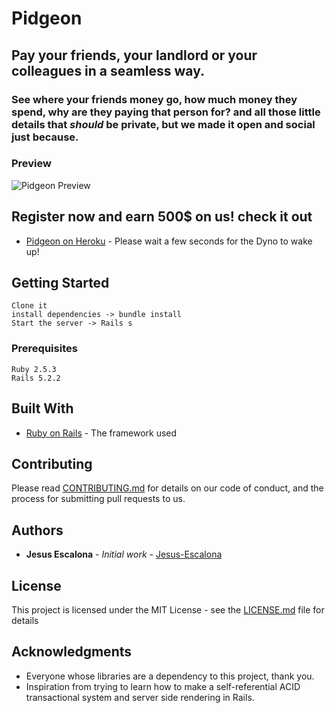 # Pidgeon

## Pay your friends, your landlord or your colleagues in a seamless way.
### See where your friends money go, how much money they spend, why are they paying that person for? and all those little details that *should* be private, but we made it open and social just because.

### Preview
![Pidgeon Preview](https://giant.gfycat.com/GenerousDefinitiveAnole.gif)


## Register now and earn **500$** on us! check it out
* [Pidgeon on Heroku](https://pidgeon.herokuapp.com/) - Please wait a few seconds for the Dyno to wake up!

## Getting Started
```
Clone it
install dependencies -> bundle install
Start the server -> Rails s
```

### Prerequisites

```
Ruby 2.5.3
Rails 5.2.2
```

## Built With

* [Ruby on Rails](https://rubyonrails.org/) - The framework used

## Contributing

Please read [CONTRIBUTING.md](https://gist.github.com/PurpleBooth/b24679402957c63ec426) for details on our code of conduct, and the process for submitting pull requests to us.

## Authors

* **Jesus Escalona** - *Initial work* - [Jesus-Escalona](https://github.com/jesus-escalona)

## License

This project is licensed under the MIT License - see the [LICENSE.md](LICENSE.md) file for details

## Acknowledgments

* Everyone whose libraries are a dependency to this project, thank you.
* Inspiration from trying to learn how to make a self-referential ACID transactional system and server side rendering in Rails.
